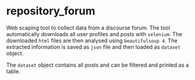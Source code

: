 # repository_forum


Web scaping tool to collect data from a discourse forum.
The tool automatically downloads all user profiles and posts with `selenium`.
The downloaded `html` files are then analysed using `beautifulsoup 4`.
The extracted information is saved as `json` file and then loaded as `dataset` object.

The `dataset` object contains all posts and can be filtered and  printed as a table.
